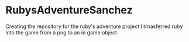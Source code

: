 # RubysAdventureSanchez
Creating the repository for the ruby's adventure project
I trnasferred ruby into the game from a png to an in game object
